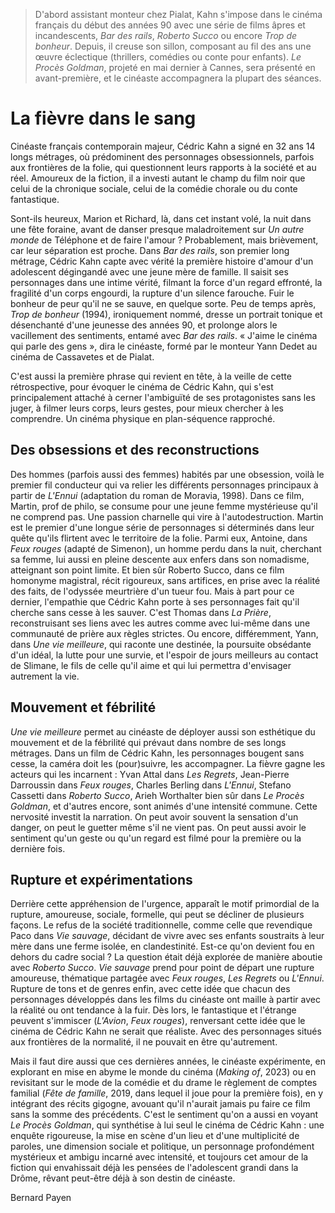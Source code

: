 > D'abord assistant monteur chez Pialat, Kahn s'impose dans le cinéma français du début des années 90 avec une série de films âpres et incandescents, _Bar des rails_, _Roberto Succo_ ou encore _Trop de bonheur_. Depuis, il creuse son sillon, composant au fil des ans une œuvre éclectique (thrillers, comédies ou conte pour enfants). _Le Procès Goldman_, projeté en mai dernier à Cannes, sera présenté en avant-première, et le cinéaste accompagnera la plupart des séances.

# La fièvre dans le sang

Cinéaste français contemporain majeur, Cédric Kahn a signé en 32 ans 14 longs métrages, où prédominent des personnages obsessionnels, parfois aux frontières de la folie, qui questionnent leurs rapports à la société et au réel. Amoureux de la fiction, il a investi autant le champ du film noir que celui de la chronique sociale, celui de la comédie chorale ou du conte fantastique.

Sont-ils heureux, Marion et Richard, là, dans cet instant volé, la nuit dans une fête foraine, avant de danser presque maladroitement sur _Un autre monde_ de Téléphone et de faire l'amour ? Probablement, mais brièvement, car leur séparation est proche. Dans _Bar des rails_, son premier long métrage, Cédric Kahn capte avec vérité la première histoire d'amour d'un adolescent dégingandé avec une jeune mère de famille. Il saisit ses personnages dans une intime vérité, filmant la force d'un regard effronté, la fragilité d'un corps engourdi, la rupture d'un silence farouche. Fuir le bonheur de peur qu'il ne se sauve, en quelque sorte. Peu de temps après, _Trop de bonheur_ (1994), ironiquement nommé, dresse un portrait tonique et désenchanté d'une jeunesse des années 90, et prolonge alors le vacillement des sentiments, entamé avec _Bar des rails_. « J'aime le cinéma qui parle des gens », dira le cinéaste, formé par le monteur Yann Dedet au cinéma de Cassavetes et de Pialat.

C'est aussi la première phrase qui revient en tête, à la veille de cette rétrospective, pour évoquer le cinéma de Cédric Kahn, qui s'est principalement attaché à cerner l'ambiguïté de ses protagonistes sans les juger, à filmer leurs corps, leurs gestes, pour mieux chercher à les comprendre. Un cinéma physique en plan-séquence rapproché.

## Des obsessions et des reconstructions

Des hommes (parfois aussi des femmes) habités par une obsession, voilà le premier fil conducteur qui va relier les différents personnages principaux à partir de _L'Ennui_ (adaptation du roman de Moravia, 1998). Dans ce film, Martin, prof de philo, se consume pour une jeune femme mystérieuse qu'il ne comprend pas. Une passion charnelle qui vire à l'autodestruction. Martin est le premier d'une longue série de personnages si déterminés dans leur quête qu'ils flirtent avec le territoire de la folie. Parmi eux, Antoine, dans _Feux rouges_ (adapté de Simenon), un homme perdu dans la nuit, cherchant sa femme, lui aussi en pleine descente aux enfers dans son nomadisme, atteignant son point limite. Et bien sûr Roberto Succo, dans ce film homonyme magistral, récit rigoureux, sans artifices, en prise avec la réalité des faits, de l'odyssée meurtrière d'un tueur fou. Mais à part pour ce dernier, l'empathie que Cédric Kahn porte à ses personnages fait qu'il cherche sans cesse à les sauver. C'est Thomas dans _La Prière_, reconstruisant ses liens avec les autres comme avec lui-même dans une communauté de prière aux règles strictes. Ou encore, différemment, Yann, dans _Une vie meilleure_, qui raconte une destinée, la poursuite obsédante d'un idéal, la lutte pour une survie, et l'espoir de jours meilleurs au contact de Slimane, le fils de celle qu'il aime et qui lui permettra d'envisager autrement la vie.

## Mouvement et fébrilité

_Une vie meilleure_ permet au cinéaste de déployer aussi son esthétique du mouvement et de la fébrilité qui prévaut dans nombre de ses longs métrages. Dans un film de Cédric Kahn, les personnages bougent sans cesse, la caméra doit les (pour)suivre, les accompagner. La fièvre gagne les acteurs qui les incarnent : Yvan Attal dans _Les Regrets_, Jean-Pierre Darroussin dans _Feux rouges_, Charles Berling dans _L'Ennui_, Stefano Cassetti dans _Roberto Succo_, Arieh Worthalter bien sûr dans _Le Procès Goldman_, et d'autres encore, sont animés d'une intensité commune. Cette nervosité investit la narration. On peut avoir souvent la sensation d'un danger, on peut le guetter même s'il ne vient pas. On peut aussi avoir le sentiment qu'un geste ou qu'un regard est filmé pour la première ou la dernière fois.

## Rupture et expérimentations

Derrière cette appréhension de l'urgence, apparaît le motif primordial de la rupture, amoureuse, sociale, formelle, qui peut se décliner de plusieurs façons. Le refus de la société traditionnelle, comme celle que revendique Paco dans _Vie sauvage_, décidant de vivre avec ses enfants soustraits à leur mère dans une ferme isolée, en clandestinité. Est-ce qu'on devient fou en dehors du cadre social ? La question était déjà explorée de manière aboutie avec _Roberto Succo_. _Vie sauvage_ prend pour point de départ une rupture amoureuse, thématique partagée avec _Feux rouges_, _Les Regrets_ ou _L'Ennui_. Rupture de tons et de genres enfin, avec cette idée que chacun des personnages développés dans les films du cinéaste ont maille à partir avec la réalité ou ont tendance à la fuir. Dès lors, le fantastique et l'étrange peuvent s'immiscer (_L'Avion_, _Feux rouges_), renversant cette idée que le cinéma de Cédric Kahn ne serait que réaliste. Avec des personnages situés aux frontières de la normalité, il ne pouvait en être qu'autrement.

Mais il faut dire aussi que ces dernières années, le cinéaste expérimente, en explorant en mise en abyme le monde du cinéma (_Making of_, 2023) ou en revisitant sur le mode de la comédie et du drame le règlement de comptes familial (_Fête de famille_, 2019, dans lequel il joue pour la première fois), en y intégrant des récits gigogne, avouant qu'il n'aurait jamais pu faire ce film sans la somme des précédents. C'est le sentiment qu'on a aussi en voyant _Le Procès Goldman_, qui synthétise à lui seul le cinéma de Cédric Kahn : une enquête rigoureuse, la mise en scène d'un lieu et d'une multiplicité de paroles, une dimension sociale et politique, un personnage profondément mystérieux et ambigu incarné avec intensité, et toujours cet amour de la fiction qui envahissait déjà les pensées de l'adolescent grandi dans la Drôme, rêvant peut-être déjà à son destin de cinéaste.

Bernard Payen
